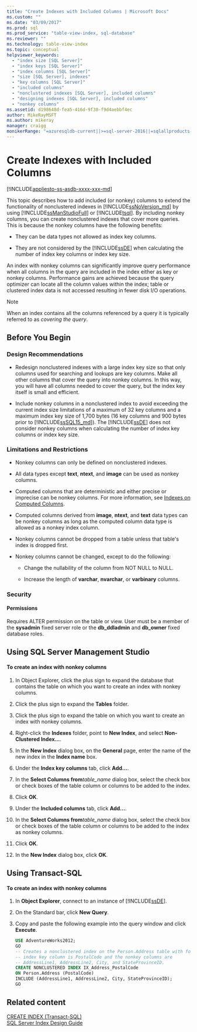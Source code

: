 ```yaml
---
title: "Create Indexes with Included Columns | Microsoft Docs"
ms.custom: ""
ms.date: "03/09/2017"
ms.prod: sql
ms.prod_service: "table-view-index, sql-database"
ms.reviewer: ""
ms.technology: table-view-index
ms.topic: conceptual
helpviewer_keywords: 
  - "index size [SQL Server]"
  - "index keys [SQL Server]"
  - "index columns [SQL Server]"
  - "size [SQL Server], indexes"
  - "key columns [SQL Server]"
  - "included columns"
  - "nonclustered indexes [SQL Server], included columns"
  - "designing indexes [SQL Server], included columns"
  - "nonkey columns"
ms.assetid: d198648d-fea5-416d-9f30-f9d4aebbf4ec
author: MikeRayMSFT
ms.author: mikeray
manager: craigg
monikerRange: "=azuresqldb-current||>=sql-server-2016||=sqlallproducts-allversions||>=sql-server-linux-2017||=azuresqldb-mi-current"
---
```

# Create Indexes with Included Columns
[!INCLUDE[appliesto-ss-asdb-xxxx-xxx-md](../../includes/appliesto-ss-asdb-xxxx-xxx-md.md)]

  This topic describes how to add included (or nonkey) columns to extend the functionality of nonclustered indexes in [!INCLUDE[ssNoVersion_md](../../includes/ssnoversion-md.md)] by using [!INCLUDE[ssManStudioFull](../../includes/ssmanstudiofull-md.md)] or [!INCLUDE[tsql](../../includes/tsql-md.md)]. By including nonkey columns, you can create nonclustered indexes that cover more queries. This is because the nonkey columns have the following benefits:  
  
-   They can be data types not allowed as index key columns.  
  
-   They are not considered by the [!INCLUDE[ssDE](../../includes/ssde-md.md)] when calculating the number of index key columns or index key size.  
  
 An index with nonkey columns can significantly improve query performance when all columns in the query are included in the index either as key or nonkey columns. Performance gains are achieved because the query optimizer can locate all the column values within the index; table or clustered index data is not accessed resulting in fewer disk I/O operations.  
  
> [!NOTE]  
> When an index contains all the columns referenced by a query it is typically referred to as *covering the query*.  
   
##  <a name="BeforeYouBegin"></a> Before You Begin  
  
###  <a name="DesignRecs"></a> Design Recommendations  
  
-   Redesign nonclustered indexes with a large index key size so that only columns used for searching and lookups are key columns. Make all other columns that cover the query into nonkey columns. In this way, you will have all columns needed to cover the query, but the index key itself is small and efficient.  
  
-   Include nonkey columns in a nonclustered index to avoid exceeding the current index size limitations of a maximum of 32 key columns and a maximum index key size of 1,700 bytes (16 key columns and 900 bytes prior to [!INCLUDE[ssSQL15_md](../../includes/sssql15-md.md)]). The [!INCLUDE[ssDE](../../includes/ssde-md.md)] does not consider nonkey columns when calculating the number of index key columns or index key size.  
  
###  <a name="Restrictions"></a> Limitations and Restrictions  
  
-   Nonkey columns can only be defined on nonclustered indexes.  
  
-   All data types except **text**, **ntext**, and **image** can be used as nonkey columns.  
  
-   Computed columns that are deterministic and either precise or imprecise can be nonkey columns. For more information, see [Indexes on Computed Columns](../../relational-databases/indexes/indexes-on-computed-columns.md).  
  
-   Computed columns derived from **image**, **ntext**, and **text** data types can be nonkey columns as long as the computed column data type is allowed as a nonkey index column.  
  
-   Nonkey columns cannot be dropped from a table unless that table's index is dropped first.  
  
-   Nonkey columns cannot be changed, except to do the following:  
  
    -   Change the nullability of the column from NOT NULL to NULL.  
  
    -   Increase the length of **varchar**, **nvarchar**, or **varbinary** columns.  
  
###  <a name="Security"></a> Security  
  
####  <a name="Permissions"></a> Permissions  
 Requires ALTER permission on the table or view. User must be a member of the **sysadmin** fixed server role or the **db_ddladmin** and **db_owner** fixed database roles.  
  
##  <a name="SSMSProcedure"></a> Using SQL Server Management Studio  
  
#### To create an index with nonkey columns  
  
1.  In Object Explorer, click the plus sign to expand the database that contains the table on which you want to create an index with nonkey columns.  
  
2.  Click the plus sign to expand the **Tables** folder.  
  
3.  Click the plus sign to expand the table on which you want to create an index with nonkey columns.  
  
4.  Right-click the **Indexes** folder, point to **New Index**, and select **Non-Clustered Index…**.  
  
5.  In the **New Index** dialog box, on the **General** page, enter the name of the new index in the **Index name** box.  
  
6.  Under the **Index key columns** tab, click **Add…**.  
  
7.  In the **Select Columns from**_table\_name_ dialog box, select the check box or check boxes of the table column or columns to be added to the index.  
  
8.  Click **OK**.  
  
9. Under the **Included columns** tab, click **Add…**.  
  
10. In the **Select Columns from**_table\_name_ dialog box, select the check box or check boxes of the table column or columns to be added to the index as nonkey columns.  
  
11. Click **OK**.  
  
12. In the **New Index** dialog box, click **OK**.  
  
##  <a name="TsqlProcedure"></a> Using Transact-SQL  
  
#### To create an index with nonkey columns  
  
1.  In **Object Explorer**, connect to an instance of [!INCLUDE[ssDE](../../includes/ssde-md.md)].  
  
2.  On the Standard bar, click **New Query**.  
  
3.  Copy and paste the following example into the query window and click **Execute**.  
  
    ```sql  
    USE AdventureWorks2012;  
    GO  
    -- Creates a nonclustered index on the Person.Address table with four included (nonkey) columns.   
    -- index key column is PostalCode and the nonkey columns are  
    -- AddressLine1, AddressLine2, City, and StateProvinceID.  
    CREATE NONCLUSTERED INDEX IX_Address_PostalCode  
    ON Person.Address (PostalCode)  
    INCLUDE (AddressLine1, AddressLine2, City, StateProvinceID);  
    GO  
    ```  

## Related content  
[CREATE INDEX &#40;Transact-SQL&#41;](../../t-sql/statements/create-index-transact-sql.md)    
[SQL Server Index Design Guide](../../relational-databases/sql-server-index-design-guide.md)   
